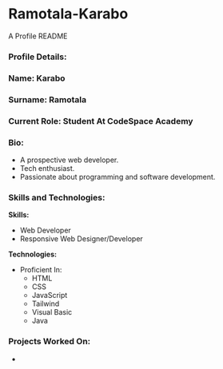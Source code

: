 # Ramotala-Karabo
A Profile README 

### Profile Details:
### **Name:** Karabo
### **Surname:** Ramotala
### **Current Role:** Student At CodeSpace Academy
### **Bio:** 
 - A prospective web developer.
 - Tech enthusiast.
 - Passionate about programming and software development.

### Skills and Technologies:
  **Skills:**
  - Web Developer
  - Responsive Web Designer/Developer

  **Technologies:**
  - Proficient In:
      - HTML
      - CSS
      - JavaScript
      - Tailwind
      - Visual Basic
      - Java

### Projects Worked On:
  - 

